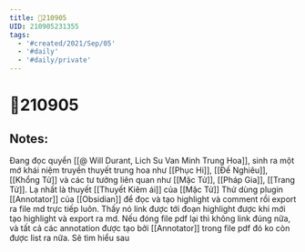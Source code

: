 ```yaml
---
title: 📝210905
UID: 210905231355
tags:
  - '#created/2021/Sep/05'
  - '#daily'
  - '#daily/private'
---
```

# 📝210905

## Notes:
Đang đọc quyển [[@ Will Durant, Lich Su Van Minh Trung Hoa]], sinh ra một mớ khái niệm truyền thuyết trung hoa như [[Phục Hi]], [[Đế Nghiêu]], [[Khổng Tử]] và các tư tưởng liên quan như [[Mặc Tử]], [[Pháp Gia]], [[Trang Tử]]. Lạ nhất là thuyết [[Thuyết Kiêm ái]] của [[Mặc Tử]]
Thử dùng plugin [[Annotator]] của [[Obsidian]] để đọc và tạo highlight và comment rồi export ra file md trực tiếp luôn.
Thấy nó link được tới đoạn highlight được khi mới tạo highlight và export ra md. Nếu đóng file pdf lại thì không link đúng nữa, và tất cả các annotation được tạo bởi [[Annotator]] trong file pdf đó ko còn được list ra nữa. Sẽ tìm hiểu sau
